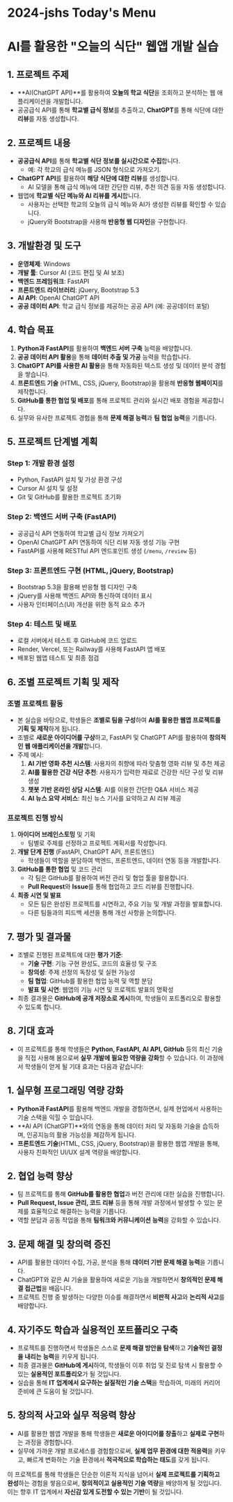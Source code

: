 # 2024-jshs Today's Menu

# AI를 활용한 "오늘의 식단" 웹앱 개발 실습

## 1. 프로젝트 주제
- **AI(ChatGPT API)**를 활용하여 **오늘의 학교 식단**을 조회하고 분석하는 웹 애플리케이션을 개발합니다.
- 공공급식 API를 통해 **학교별 급식 정보**를 추출하고, **ChatGPT**를 통해 식단에 대한 **리뷰**를 자동 생성합니다.

## 2. 프로젝트 내용
- **공공급식 API**를 통해 **학교별 식단 정보를 실시간으로 수집**합니다.
  - 예: 각 학교의 급식 메뉴를 JSON 형식으로 가져오기.
- **ChatGPT API**를 활용하여 **해당 식단에 대한 리뷰**를 생성합니다.
  - AI 모델을 통해 급식 메뉴에 대한 간단한 리뷰, 추천 의견 등을 자동 생성합니다.
- 웹앱에 **학교별 식단 메뉴와 AI 리뷰를 게시**합니다.
  - 사용자는 선택한 학교의 오늘의 급식 메뉴와 AI가 생성한 리뷰를 확인할 수 있습니다.
  - jQuery와 Bootstrap을 사용해 **반응형 웹 디자인**을 구현합니다.

## 3. 개발환경 및 도구
- **운영체제**: Windows
- **개발 툴**: Cursor AI (코드 편집 및 AI 보조)
- **백엔드 프레임워크**: FastAPI
- **프론트엔드 라이브러리**: jQuery, Bootstrap 5.3
- **AI API**: OpenAI ChatGPT API
- **공공 데이터 API**: 학교 급식 정보를 제공하는 공공 API (예: 공공데이터 포털)

## 4. 학습 목표
1. **Python과 FastAPI**를 활용하여 **백엔드 서버 구축** 능력을 배양합니다.
2. **공공 데이터 API 활용**을 통해 **데이터 추출 및 가공** 능력을 학습합니다.
3. **ChatGPT API를 사용한 AI 활용**을 통해 자동화된 텍스트 생성 및 데이터 분석 경험을 쌓습니다.
4. **프론트엔드 기술** (HTML, CSS, jQuery, Bootstrap)을 활용해 **반응형 웹페이지**를 제작합니다.
5. **GitHub를 통한 협업 및 배포**를 통해 프로젝트 관리와 실시간 배포 경험을 제공합니다.
6. 실무와 유사한 프로젝트 경험을 통해 **문제 해결 능력**과 **팀 협업 능력**을 기릅니다.

## 5. 프로젝트 단계별 계획

### Step 1: 개발 환경 설정
- Python, FastAPI 설치 및 가상 환경 구성
- Cursor AI 설치 및 설정
- Git 및 GitHub를 활용한 프로젝트 초기화

### Step 2: 백엔드 서버 구축 (FastAPI)
- 공공급식 API 연동하여 학교별 급식 정보 가져오기
- OpenAI ChatGPT API 연동하여 식단 리뷰 자동 생성 기능 구현
- FastAPI를 사용해 RESTful API 엔드포인트 생성 (`/menu`, `/review` 등)

### Step 3: 프론트엔드 구현 (HTML, jQuery, Bootstrap)
- Bootstrap 5.3을 활용해 반응형 웹 디자인 구축
- jQuery를 사용해 백엔드 API와 통신하여 데이터 표시
- 사용자 인터페이스(UI) 개선을 위한 동적 요소 추가

### Step 4: 테스트 및 배포
- 로컬 서버에서 테스트 후 GitHub에 코드 업로드
- Render, Vercel, 또는 Railway를 사용해 FastAPI 앱 배포
- 배포된 웹앱 테스트 및 최종 점검

## 6. 조별 프로젝트 기획 및 제작

### 조별 프로젝트 활동
- 본 실습을 바탕으로, 학생들은 **조별로 팀을 구성**하여 **AI를 활용한 웹앱 프로젝트를 기획 및 제작**하게 됩니다.
- 조별로 **새로운 아이디어를 구상**하고, FastAPI 및 ChatGPT API를 활용하여 **창의적인 웹 애플리케이션을 개발**합니다.
- 주제 예시:
  1. **AI 기반 영화 추천 시스템**: 사용자의 취향에 따라 맞춤형 영화 리뷰 및 추천 제공
  2. **AI를 활용한 건강 식단 추천**: 사용자가 입력한 재료로 건강한 식단 구성 및 리뷰 생성
  3. **챗봇 기반 온라인 상담 시스템**: AI를 이용한 간단한 Q&A 서비스 제공
  4. **AI 뉴스 요약 서비스**: 최신 뉴스 기사를 요약하고 AI 리뷰 제공

### 프로젝트 진행 방식
1. **아이디어 브레인스토밍** 및 기획
   - 팀별로 주제를 선정하고 프로젝트 계획서를 작성합니다.
2. **개발 단계 진행** (FastAPI, ChatGPT API, 프론트엔드)
   - 학생들이 역할을 분담하여 백엔드, 프론트엔드, 데이터 연동 등을 개발합니다.
3. **GitHub를 통한 협업** 및 코드 관리
   - 각 팀은 GitHub를 활용하여 버전 관리 및 협업 툴을 활용합니다.
   - **Pull Request**와 **Issue**를 통해 협업하고 코드 리뷰를 진행합니다.
4. **최종 시연 및 발표**
   - 모든 팀은 완성된 프로젝트를 시연하고, 주요 기능 및 개발 과정을 발표합니다.
   - 다른 팀들과의 피드백 세션을 통해 개선 사항을 논의합니다.

## 7. 평가 및 결과물
- 조별로 진행된 프로젝트에 대한 **평가 기준**:
  - **기술 구현**: 기능 구현 완성도, 코드의 효율성 및 구조
  - **창의성**: 주제 선정의 독창성 및 실현 가능성
  - **팀 협업**: GitHub를 활용한 협업 능력 및 역할 분담
  - **발표 및 시연**: 웹앱의 기능 시연 및 프로젝트 발표의 명확성
- 최종 결과물은 **GitHub에 공개 저장소로 게시**하여, 학생들이 포트폴리오로 활용할 수 있도록 합니다.

## 8. 기대 효과

- 이 프로젝트를 통해 학생들은 **Python, FastAPI, AI API, GitHub** 등의 최신 기술을 직접 사용해 봄으로써 **실무 개발에 필요한 역량을 강화**할 수 있습니다. 이 과정에서 학생들이 얻게 될 기대 효과는 다음과 같습니다:

## 1. 실무형 프로그래밍 역량 강화
- **Python과 FastAPI**를 활용해 백엔드 개발을 경험하면서, 실제 현업에서 사용하는 기술 스택을 익힐 수 있습니다.
- **AI API (ChatGPT)**와의 연동을 통해 데이터 처리 및 자동화 기술을 습득하며, 인공지능의 활용 가능성을 체감하게 됩니다.
- **프론트엔드 기술**(HTML, CSS, jQuery, Bootstrap)을 활용한 웹앱 개발을 통해, 사용자 친화적인 UI/UX 설계 역량을 배양합니다.

## 2. 협업 능력 향상
- 팀 프로젝트를 통해 **GitHub를 활용한 협업**과 버전 관리에 대한 실습을 진행합니다.
- **Pull Request, Issue 관리, 코드 리뷰** 등을 통해 개발 과정에서 발생할 수 있는 문제를 효율적으로 해결하는 능력을 기릅니다.
- 역할 분담과 공동 작업을 통해 **팀워크와 커뮤니케이션 능력**을 강화할 수 있습니다.

## 3. 문제 해결 및 창의력 증진
- API를 활용한 데이터 수집, 가공, 분석을 통해 **데이터 기반 문제 해결 능력**을 기릅니다.
- ChatGPT와 같은 AI 기술을 활용하여 새로운 기능을 개발하면서 **창의적인 문제 해결 접근법**을 배웁니다.
- 프로젝트 진행 중 발생하는 다양한 이슈를 해결하면서 **비판적 사고**와 **논리적 사고**를 배양합니다.

## 4. 자기주도 학습과 실용적인 포트폴리오 구축
- 프로젝트를 진행하면서 학생들은 스스로 **문제 해결 방안을 탐색**하고 **기술적인 결정을 내리는 능력**을 키우게 됩니다.
- 최종 결과물은 **GitHub에 게시**하여, 학생들이 이후 취업 및 진로 탐색 시 활용할 수 있는 **실용적인 포트폴리오**가 될 것입니다.
- 실습을 통해 **IT 업계에서 요구하는 실질적인 기술 스택**을 학습하여, 미래의 커리어 준비에 큰 도움이 될 것입니다.

## 5. 창의적 사고와 실무 적응력 향상
- AI를 활용한 웹앱 개발을 통해 학생들은 **새로운 아이디어를 창출**하고 **실제로 구현**하는 과정을 경험합니다.
- 실무에 가까운 개발 프로세스를 경험함으로써, **실제 업무 환경에 대한 적응력**을 키우고, 빠르게 변화하는 기술 환경에서 **적극적으로 학습하는 태도**를 갖게 됩니다.

이 프로젝트를 통해 학생들은 단순한 이론적 지식을 넘어서 **실제 프로젝트를 기획하고 완성**하는 경험을 쌓음으로써, **창의적이고 실용적인 기술 역량**을 배양하게 될 것입니다. 이는 향후 IT 업계에서 **자신감 있게 도전할 수 있는 기반**이 될 것입니다.